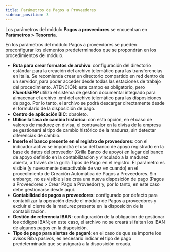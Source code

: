```yaml
---
title: Parámetros de Pagos a Proveedores
sidebar_position: 3
---
```


Los parámetros del módulo **Pagos a proveedores** se encuentran en **Parámetros > Tesorería**.

En los parámetros del módulo Pagos a proveedores se pueden preconfigurar los elementos predeterminados que se propondrán en los procedimientos del módulo.

- **Ruta para crear formatos de archivo**: configuración del directorio estándar para la creación del archivo telemático para las transferencias en Italia. Se recomienda crear un directorio compartido en red dentro de un servidor, para poder acceder desde todas las estaciones de trabajo del procedimiento. ATENCIÓN: este campo es obligatorio, pero ***FluentisERP*** utiliza el sistema de gestión documental integrado para almacenar el archivo .xml del archivo telemático para las disposiciones de pago. Por lo tanto, el archivo se podrá descargar directamente desde el formulario de la disposición de pago.  
- **Centro de aplicación BIC**: obsoleto.  
- **Utilice la tasa de cambio histórica**: con esta opción, en el caso de valores de madurez en divisa, el contravalor en la divisa de la empresa se gestionará al tipo de cambio histórico de la madurez, sin detectar diferencias de cambio.  
- **Inserte el banco presente en el registro de proveedores**: con el indicador activo se impondrá el uso del banco de apoyo registrado en la base de datos del proveedor (Grilla Banco de apoyo) en lugar del banco de apoyo definido en la contabilización y vinculado a la madurez abierta, a través de la grilla Tipos de Pago en el registro. El parámetro es visible (y nuevamente desactivable de vez en cuando) en el procedimiento de Creación Automática de Pagos a Proveedores. Sin embargo, no es visible si se crea una nueva disposición de pago (Pagos a Proveedores > Crear Pago a Proveedor) y, por lo tanto, en este caso debe gestionarse desde aquí.  
- **Contabilidad de pagos a proveedores**: configurado por defecto para contabilizar la operación desde el módulo de Pagos a proveedores y excluir el cierre de la madurez presente en la disposición de la contabilización.  
- **Gestión de referencia IBAN**: configuración de la obligación de gestionar los códigos IBAN; en este caso, el archivo no se creará si faltan los IBAN de algunos pagos en la disposición.  
- **Tipo de pago para alertas de pagaré**: en el caso de que se importe los avisos Riba pasivos, es necesario indicar el tipo de pago predeterminado que se asignará a la disposición creada.